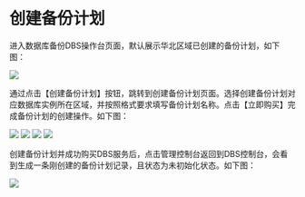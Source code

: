 # 创建备份计划

进入数据库备份DBS操作台页面，默认展示华北区域已创建的备份计划，如下图： 
 
![](../../DBS/Image/Operation-Guide/create-backup-schedule1.png)

通过点击【创建备份计划】按钮，跳转到创建备份计划页面。选择创建备份计划对应数据库实例所在区域，并按照格式要求填写备份计划名称。点击【立即购买】完成备份计划的创建操作。如下图：

![](../../DBS/Image/Operation-Guide/create-backup-schedule2.png)
![](../../DBS/Image/Operation-Guide/create-backup-schedule3.png)
![](../../DBS/Image/Operation-Guide/create-backup-schedule4.png)
![](../../DBS/Image/Operation-Guide/create-backup-schedule5.png)


创建备份计划并成功购买DBS服务后，点击管理控制台返回到DBS控制台，会看到生成一条刚创建的备份计划记录，且状态为未初始化状态。如下图：
 
![](../../DBS/Image/Operation-Guide/create-backup-schedule6.png)